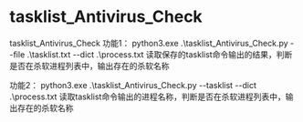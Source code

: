# tasklist_Antivirus_Check
tasklist_Antivirus_Check
功能1：
python3.exe .\tasklist_Antivirus_Check.py --file .\tasklist.txt --dict .\process.txt
读取保存的tasklist命令输出的结果，判断是否在杀软进程列表中，输出存在的杀软名称



功能2：
python3.exe .\tasklist_Antivirus_Check.py --tasklist --dict .\process.txt
读取tasklist命令输出的进程名称，判断是否在杀软进程列表中，输出存在的杀软名称
